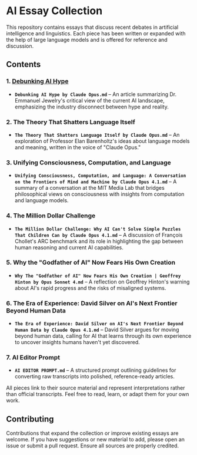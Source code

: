 # AI Essay Collection

This repository contains essays that discuss recent debates in artificial intelligence and linguistics. Each piece has been written or expanded with the help of large language models and is offered for reference and discussion.

## Contents

### 1. [Debunking AI Hype](https://github.com/Glushiator/stuff/blob/main/Debunking%20AI%20Hype%20by%20Claude%20Opus.md)
- **`Debunking AI Hype by Claude Opus.md`** – An article summarizing Dr. Emmanuel Jewelry's critical view of the current AI landscape, emphasizing the industry disconnect between hype and reality.

### 2. The Theory That Shatters Language Itself
- **`The Theory That Shatters Language Itself by Claude Opus.md`** – An exploration of Professor Elan Barenholtz's ideas about language models and meaning, written in the voice of "Claude Opus."

### 3. Unifying Consciousness, Computation, and Language
- **`Unifying Consciousness, Computation, and Language: A Conversation on the Frontiers of Mind and Machine by Claude Opus 4.1.md`** – A summary of a conversation at the MIT Media Lab that bridges philosophical views on consciousness with insights from computation and language models.

### 4. The Million Dollar Challenge
- **`The Million Dollar Challenge: Why AI Can't Solve Simple Puzzles That Children Can by Claude Opus 4.1.md`** – A discussion of François Chollet's ARC benchmark and its role in highlighting the gap between human reasoning and current AI capabilities.

### 5. Why the "Godfather of AI" Now Fears His Own Creation
- **`Why The "Godfather of AI" Now Fears His Own Creation | Geoffrey Hinton by Opus Sonnet 4.md`** – A reflection on Geoffrey Hinton's warning about AI's rapid progress and the risks of misaligned systems.

### 6. The Era of Experience: David Silver on AI's Next Frontier Beyond Human Data
- **`The Era of Experience: David Silver on AI's Next Frontier Beyond Human Data by Claude Opus 4.1.md`** – David Silver argues for moving beyond human data, calling for AI that learns through its own experience to uncover insights humans haven't yet discovered.

### 7. AI Editor Prompt
- **`AI EDITOR PROMPT.md`** – A structured prompt outlining guidelines for converting raw transcripts into polished, reference-ready articles.

All pieces link to their source material and represent interpretations rather than official transcripts. Feel free to read, learn, or adapt them for your own work.

## Contributing

Contributions that expand the collection or improve existing essays are welcome. If you have suggestions or new material to add, please open an issue or submit a pull request. Ensure all sources are properly credited.
